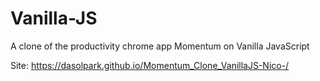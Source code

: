 # Vanilla-JS

A clone of the productivity chrome app Momentum on Vanilla JavaScript

Site: https://dasolpark.github.io/Momentum_Clone_VanillaJS-Nico-/
